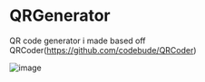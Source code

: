 # QRGenerator


QR code generator i made based off QRCoder(https://github.com/codebude/QRCoder)


![image](https://user-images.githubusercontent.com/6982282/219276687-9bfe5e84-a0e5-4296-b8cd-9ea6a73b3d15.png)
